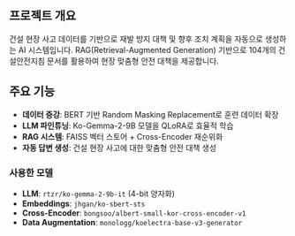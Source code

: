 

## 프로젝트 개요

건설 현장 사고 데이터를 기반으로 재발 방지 대책 및 향후 조치 계획을 자동으로 생성하는 AI 시스템입니다. 
RAG(Retrieval-Augmented Generation) 기반으로 104개의 건설안전지침 문서를 활용하여 
현장 맞춤형 안전 대책을 제공합니다.

## 주요 기능

- **데이터 증강**: BERT 기반 Random Masking Replacement로 훈련 데이터 확장
- **LLM 파인튜닝**: Ko-Gemma-2-9B 모델을 QLoRA로 효율적 학습
- **RAG 시스템**: FAISS 벡터 스토어 + Cross-Encoder 재순위화
- **자동 답변 생성**: 건설 현장 사고에 대한 맞춤형 안전 대책 생성

### 사용한 모델 
- **LLM**: `rtzr/ko-gemma-2-9b-it` (4-bit 양자화)
- **Embeddings**: `jhgan/ko-sbert-sts`
- **Cross-Encoder**: `bongsoo/albert-small-kor-cross-encoder-v1`
- **Data Augmentation**: `monologg/koelectra-base-v3-generator`

